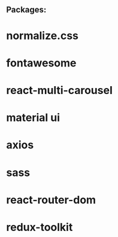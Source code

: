 ## Packages:
# normalize.css
# fontawesome
# react-multi-carousel
# material ui
# axios
# sass
# react-router-dom
# redux-toolkit
